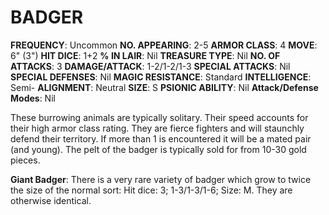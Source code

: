 # BADGER

**FREQUENCY**: Uncommon
**NO. APPEARING**: 2-5
**ARMOR CLASS**: 4
**MOVE**: 6" (3")
**HIT DICE**: 1+2
**% IN LAIR**: Nil
**TREASURE TYPE**: Nil
**NO. OF ATTACKS**: 3
**DAMAGE/ATTACK**: 1-2/1-2/1-3
**SPECIAL ATTACKS**: Nil
**SPECIAL DEFENSES**: Nil
**MAGIC RESISTANCE**: Standard
**INTELLIGENCE**: Semi-
**ALIGNMENT**: Neutral
**SIZE**: S
**PSIONIC ABILITY**: Nil
**Attack/Defense Modes**: Nil

These burrowing animals are typically solitary. Their speed accounts for their high armor class rating. They are fierce fighters and will staunchly defend their territory. If more than 1 is encountered it will be a mated pair (and young). The pelt of the badger is typically sold for from 10-30 gold pieces.

**Giant Badger**: There is a very rare variety of badger which grow to twice the size of the normal sort: Hit dice: 3; 1-3/1-3/1-6; Size: M. They are otherwise identical.
